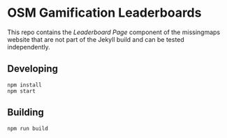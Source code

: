 # OSM Gamification Leaderboards
This repo contains the *Leaderboard Page* component of the missingmaps website that are not part of the Jekyll build and can be tested independently. 

## Developing
```
npm install
npm start
```

## Building
```
npm run build
```

